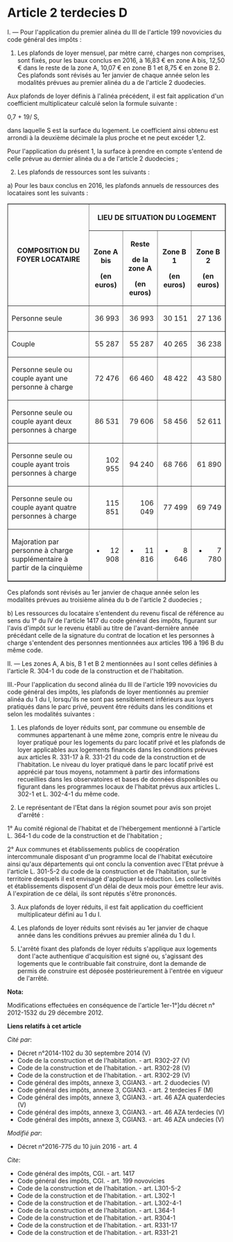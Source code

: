# Article 2 terdecies D

I. ― Pour l'application du premier alinéa du III de l'article 199 novovicies du code général des impôts : 

1. Les plafonds de loyer mensuel, par mètre carré, charges non comprises, sont fixés, pour les baux conclus en 2016, à 16,83
€ en zone A bis, 12,50 € dans le reste de la zone A, 10,07 € en zone B 1 et 8,75 € en zone B 2. Ces plafonds sont révisés au
1er janvier de chaque année selon les modalités prévues au premier alinéa du a de l'article 2 duodecies. 

Aux plafonds de loyer définis à l'alinéa précédent, il est fait application d'un coefficient multiplicateur calculé selon la
formule suivante : 

0,7 + 19/ S, 

dans laquelle S est la surface du logement. Le coefficient ainsi obtenu est arrondi à la deuxième décimale la plus proche et
ne peut excéder 1,2. 

Pour l'application du présent 1, la surface à prendre en compte s'entend de celle prévue au dernier alinéa du a de l'article
2 duodecies ; 

2. Les plafonds de ressources sont les suivants : 

a) Pour les baux conclus en 2016, les plafonds annuels de ressources des locataires sont les suivants : 

<table border="1">
  <tbody>
    <tr>
      <th rowspan="2">

COMPOSITION DU FOYER LOCATAIRE 

</th>
      <th colspan="4">

LIEU DE SITUATION DU LOGEMENT 

</th>
    </tr>
    <tr>
      <th>

Zone A bis 

(en euros) 

</th>
      <th>

Reste 

de la zone A 

(en euros) 

</th>
      <th>

Zone B 1 

(en euros) 

</th>
      <th>

Zone B 2 

(en euros) 

</th>
    </tr>
    <tr>
      <td align="left" valign="middle">

Personne seule 

</td>
      <td valign="middle" align="right">

36 993 

</td>
      <td valign="middle" align="right">

36 993 

</td>
      <td align="right" valign="middle">

30 151 

</td>
      <td valign="middle" align="right">

27 136 

</td>
    </tr>
    <tr>
      <td valign="middle" align="left">

Couple 

</td>
      <td valign="middle" align="right">

55 287 

</td>
      <td align="right" valign="middle">

55 287 

</td>
      <td valign="middle" align="right">

40 265 

</td>
      <td align="right" valign="middle">

36 238 

</td>
    </tr>
    <tr>
      <td align="left" valign="middle">

Personne seule ou couple ayant une personne à charge 

</td>
      <td align="right" valign="middle">

72 476 

</td>
      <td valign="middle" align="right">

66 460 

</td>
      <td valign="middle" align="right">

48 422 

</td>
      <td align="right" valign="middle">

43 580 

</td>
    </tr>
    <tr>
      <td valign="middle" align="left">

Personne seule ou couple ayant deux personnes à charge 

</td>
      <td align="right" valign="middle">

86 531 

</td>
      <td align="right" valign="middle">

79 606 

</td>
      <td align="right" valign="middle">

58 456 

</td>
      <td valign="middle" align="right">

52 611 

</td>
    </tr>
    <tr>
      <td align="left" valign="middle">

Personne seule ou couple ayant trois personnes à charge 

</td>
      <td valign="middle" align="right">

102 955 

</td>
      <td align="right" valign="middle">

94 240 

</td>
      <td valign="middle" align="right">

68 766 

</td>
      <td align="right" valign="middle">

61 890 

</td>
    </tr>
    <tr>
      <td valign="middle" align="left">

Personne seule ou couple ayant quatre personnes à charge 

</td>
      <td align="right" valign="middle">

115 851 

</td>
      <td align="right" valign="middle">

106 049 

</td>
      <td align="right" valign="middle">

77 499 

</td>
      <td valign="middle" align="right">

69 749 

</td>
    </tr>
    <tr>
      <td valign="middle" align="left">

Majoration par personne à charge supplémentaire à partir de la cinquième 

</td>
      <td align="right" valign="middle">

+ 12 908 

</td>
      <td align="right" valign="middle">

+ 11 816 

</td>
      <td valign="middle" align="right">

+ 8 646 

</td>
      <td align="right" valign="middle">

+ 7 780</td>
    </tr>
  </tbody>
</table>

Ces plafonds sont révisés au 1er janvier de chaque année selon les modalités prévues au troisième alinéa du b de l'article 2
duodecies ; 

b) Les ressources du locataire s'entendent du revenu fiscal de référence au sens du 1° du IV de l'article 1417 du code
général des impôts, figurant sur l'avis d'impôt sur le revenu établi au titre de l'avant-dernière année précédant celle de la
signature du contrat de location et les personnes à charge s'entendent des personnes mentionnées aux articles 196 à 196 B du
même code. 

II. ― Les zones A, A bis, B 1 et B 2 mentionnées au I sont celles définies à l'article R. 304-1 du code de la construction et
de l'habitation. 

III.-Pour l'application du second alinéa du III de l'article 199 novovicies du code général des impôts, les plafonds de loyer
mentionnés au premier alinéa du 1 du I, lorsqu'ils ne sont pas sensiblement inférieurs aux loyers pratiqués dans le parc
privé, peuvent être réduits dans les conditions et selon les modalités suivantes : 

1. Les plafonds de loyer réduits sont, par commune ou ensemble de communes appartenant à une même zone, compris entre le
niveau du loyer pratiqué pour les logements du parc locatif privé et les plafonds de loyer applicables aux logements financés
dans les conditions prévues aux articles R. 331-17 à R. 331-21 du code de la construction et de l'habitation. Le niveau du
loyer pratiqué dans le parc locatif privé est apprécié par tous moyens, notamment à partir des informations recueillies dans
les observatoires et bases de données disponibles ou figurant dans les programmes locaux de l'habitat prévus aux articles L.
302-1 et L. 302-4-1 du même code. 

2. Le représentant de l'Etat dans la région soumet pour avis son projet d'arrêté : 

1° Au comité régional de l'habitat et de l'hébergement mentionné à l'article L. 364-1 du code de la construction et de
l'habitation ; 

2° Aux communes et établissements publics de coopération intercommunale disposant d'un programme local de l'habitat
exécutoire ainsi qu'aux départements qui ont conclu la convention avec l'Etat prévue à l'article L. 301-5-2 du code de la
construction et de l'habitation, sur le territoire desquels il est envisagé d'appliquer la réduction. Les collectivités et
établissements disposent d'un délai de deux mois pour émettre leur avis. A l'expiration de ce délai, ils sont réputés s'être
prononcés. 

3. Aux plafonds de loyer réduits, il est fait application du coefficient multiplicateur défini au 1 du I. 

4. Les plafonds de loyer réduits sont révisés au 1er janvier de chaque année dans les conditions prévues au premier alinéa du
1 du I. 

5. L'arrêté fixant des plafonds de loyer réduits s'applique aux logements dont l'acte authentique d'acquisition est signé ou,
s'agissant des logements que le contribuable fait construire, dont la demande de permis de construire est déposée
postérieurement à l'entrée en vigueur de l'arrêté.

**Nota:**

Modifications effectuées en conséquence de l'article 1er-1°]du décret n° 2012-1532 du 29 décembre 2012.

**Liens relatifs à cet article**

_Cité par_:

  - Décret n°2014-1102 du 30 septembre 2014 (V)
  - Code de la construction et de l'habitation. - art. R302-27 (V)
  - Code de la construction et de l'habitation. - art. R302-28 (V)
  - Code de la construction et de l'habitation. - art. R302-29 (V)
  - Code général des impôts, annexe 3, CGIAN3. - art. 2 duodecies (V)
  - Code général des impôts, annexe 3, CGIAN3. - art. 2 terdecies F (M)
  - Code général des impôts, annexe 3, CGIAN3. - art. 46 AZA quaterdecies (V)
  - Code général des impôts, annexe 3, CGIAN3. - art. 46 AZA terdecies (V)
  - Code général des impôts, annexe 3, CGIAN3. - art. 46 AZA undecies (V)

_Modifié par_:

  - Décret n°2016-775 du 10 juin 2016 - art. 4

_Cite_:

  - Code général des impôts, CGI. - art. 1417
  - Code général des impôts, CGI. - art. 199 novovicies
  - Code de la construction et de l'habitation. - art. L301-5-2
  - Code de la construction et de l'habitation. - art. L302-1
  - Code de la construction et de l'habitation. - art. L302-4-1
  - Code de la construction et de l'habitation. - art. L364-1
  - Code de la construction et de l'habitation. - art. R304-1
  - Code de la construction et de l'habitation. - art. R331-17
  - Code de la construction et de l'habitation. - art. R331-21
